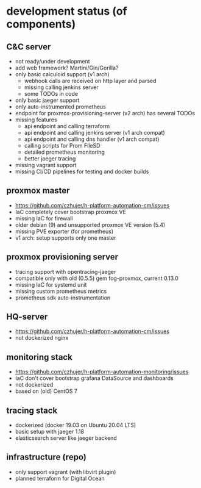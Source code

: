 # development status (of components)

## C&C server
  - not ready/under development
  - add web framework? Martini/Gin/Gorilla?
  - only basic calculoid support (v1 arch)
    - webhook calls are received on http layer and parsed
    - missing calling jenkins server
    - some TODOs in code     
  - only basic jaeger support
  - only auto-instrumented prometheus
  - endpoint for proxmox-provisioning-server (v2 arch) has several TODOs
  - missing features
    - api endpoint and calling terraform
    - api endpoint and calling jenkins server (v1 arch compat)
    - api endpoint and calling dns handler (v1 arch compat)
    - calling scripts for Prom FileSD
    - detailed prometheus monitoring
    - better jaeger tracing
  - missing vagrant support
  - missing CI/CD pipelines for testing and docker builds

## proxmox master
  - https://github.com/czhujer/h-platform-automation-cm/issues
  - IaC completely cover bootstrap proxmox VE
  - missing IaC for firewall
  - older debian (9) and unsupported proxmox VE version (5.4) 
  - missing PVE exporter (for prometheus)
  - v1 arch: setup supports only one master
 
## proxmox provisioning server
  - tracing support with opentracing-jaeger
  - compatible only with old (0.5.5) gem fog-proxmox, current 0.13.0
  - missing IaC for systemd unit
  - missing custom prometheus metrics
  - prometheus sdk auto-instrumentation

## HQ-server
  - https://github.com/czhujer/h-platform-automation-cm/issues
  - not dockerized nginx

## monitoring stack
  - https://github.com/czhujer/h-platform-automation-monitoring/issues
  - IaC don't cover bootstrap grafana DataSource and dashboards
  - not dockerized
  - based on (old) CentOS 7
  
## tracing stack
  - dockerized (docker 19.03 on Ubuntu 20.04 LTS)
  - basic setup with jaeger 1.18
  - elasticsearch server like jaeger backend
  
## infrastructure (repo)
  - only support vagrant (with libvirt plugin)
  - planned terraform for Digital Ocean
